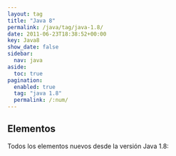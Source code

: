 ```yaml
---
layout: tag
title: "Java 8"
permalink: /java/tag/java-1.8/
date: 2011-06-23T18:38:52+00:00
key: Java8
show_date: false
sidebar:
  nav: java
aside:
  toc: true
pagination: 
  enabled: true
  tag: "java 1.8"
  permalink: /:num/    
---
```


<h2>Elementos</h2>
Todos los elementos nuevos desde la versión Java 1.8: